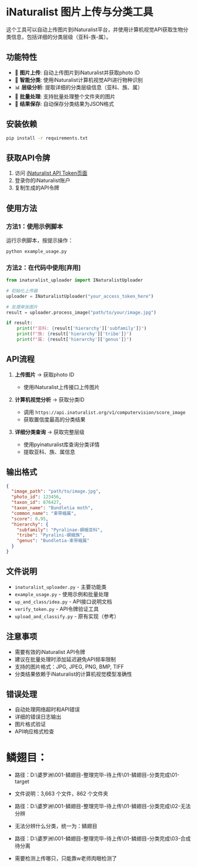 # iNaturalist 图片上传与分类工具

这个工具可以自动上传图片到iNaturalist平台，并使用计算机视觉API获取生物分类信息，包括详细的分类层级（亚科-族-属）。

## 功能特性

- 🔄 **图片上传**: 自动上传图片到iNaturalist并获取photo ID
- 🤖 **智能分类**: 使用iNaturalist计算机视觉API进行物种识别
- 📊 **层级分析**: 提取详细的分类层级信息（亚科、族、属）
- 📁 **批量处理**: 支持批量处理整个文件夹的图片
- 💾 **结果保存**: 自动保存分类结果为JSON格式

## 安装依赖

```bash
pip install -r requirements.txt
```

## 获取API令牌

1. 访问 [iNaturalist API Token页面](https://www.inaturalist.org/users/api_token)
2. 登录你的iNaturalist账户
3. 复制生成的API令牌

## 使用方法

### 方法1：使用示例脚本

运行示例脚本，按提示操作：

```bash
python example_usage.py
```

### 方法2：在代码中使用[弃用]

```python
from inaturalist_uploader import INaturalistUploader

# 初始化上传器
uploader = INaturalistUploader("your_access_token_here")

# 处理单张图片
result = uploader.process_image("path/to/your/image.jpg")

if result:
    print(f"亚科: {result['hierarchy']['subfamily']}")
    print(f"族: {result['hierarchy']['tribe']}")
    print(f"属: {result['hierarchy']['genus']}")
```

## API流程

1. **上传图片** → 获取photo ID
   - 使用iNaturalist上传接口上传图片
   
2. **计算机视觉分析** → 获取分类ID
   - 调用 `https://api.inaturalist.org/v1/computervision/score_image`
   - 获取置信度最高的分类结果
   
3. **详细分类查询** → 获取完整层级
   - 使用pyinaturalist库查询分类详情
   - 提取亚科、族、属信息

## 输出格式

```json
{
  "image_path": "path/to/image.jpg",
  "photo_id": 123456,
  "taxon_id": 876427,
  "taxon_name": "Bundletia moth",
  "common_name": "束带蛾属",
  "score": 0.95,
  "hierarchy": {
    "subfamily": "Pyralinae-螟蛾亚科",
    "tribe": "Pyralini-螟蛾族", 
    "genus": "Bundletia-束带蛾属"
  }
}
```

## 文件说明

- `inaturalist_uploader.py` - 主要功能类
- `example_usage.py` - 使用示例和批量处理
- `up_and_class/idea.py` - API接口说明文档
- `verify_token.py` - API令牌验证工具
- `upload_and_classify.py` - 原有实现（参考）

## 注意事项

- 需要有效的iNaturalist API令牌
- 建议在批量处理时添加延迟避免API频率限制
- 支持的图片格式：JPG, JPEG, PNG, BMP, TIFF
- 分类结果依赖于iNaturalist的计算机视觉模型准确性

## 错误处理

- 自动处理网络超时和API错误
- 详细的错误日志输出
- 图片格式验证
- API响应格式检查 

# 鳞翅目：
- 路径：D:\婆罗洲\001-鳞翅目-整理完毕-待上传\01-鳞翅目-分类完成\01-target
- 文件说明：3,663 个文件，862 个文件夹
  
- 路径：D:\婆罗洲\001-鳞翅目-整理完毕-待上传\01-鳞翅目-分类完成\02-无法分辨
- 无法分辨什么分类，统一为：鳞翅目

- 路径：D:\婆罗洲\001-鳞翅目-整理完毕-待上传\01-鳞翅目-分类完成\03-合成待分离
- 需要检测上传哪只，只能靠w老师肉眼检测了
  






  